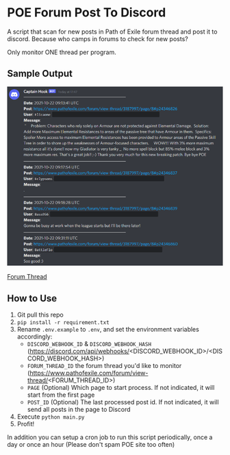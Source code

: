 # POE Forum Post To Discord

A script that scan for new posts in Path of Exile forum thread and post it to discord. Because who camps in forums to check for new posts?

Only monitor ONE thread per program.


## Sample Output

![sample output](/readme/sample.png)

[Forum Thread](https://www.pathofexile.com/forum/view-thread/3187997/page/8)


## How to Use

1. Git pull this repo
1. `pip install -r requirement.txt`
1. Rename `.env.example` to `.env`, and set the environment variables accordingly:
    - `DISCORD_WEBHOOK_ID` & `DISCORD_WEBHOOK_HASH` (https://discord.com/api/webhooks/<DISCORD_WEBHOOK_ID>/<DISCORD_WEBHOOK_HASH>)
    - `FORUM_THREAD_ID` the forum thread you'd like to monitor (https://www.pathofexile.com/forum/view-thread/<FORUM_THREAD_ID>)
    - `PAGE` (Optional) Which page to start process. If not indicated, it will start from the first page
    - `POST_ID` (Optional) The last processed post id. If not indicated, it will send all posts in the page to Discord
1. Execute `python main.py`
1. Profit!

In addition you can setup a cron job to run this script periodically, once a day or once an hour (Please don't spam POE site too often)
